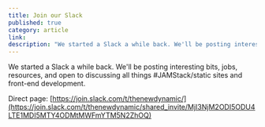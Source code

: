 ```yaml
---
title: Join our Slack
published: true
category: article
link:
description: "We started a Slack a while back. We'll be posting interesting bits, jobs, resources, and open to discussing all things #JAMStack/static sites and front-end development."
---
```

We started a Slack a while back. We'll be posting interesting bits, jobs, resources, and open to discussing all things #JAMStack/static sites and front-end development.

Direct page: [https://join.slack.com/t/thenewdynamic/](https://join.slack.com/t/thenewdynamic/shared_invite/MjI3NjM2ODI5ODU4LTE1MDI5MTY4ODMtMWFmYTM5N2ZhOQ)
